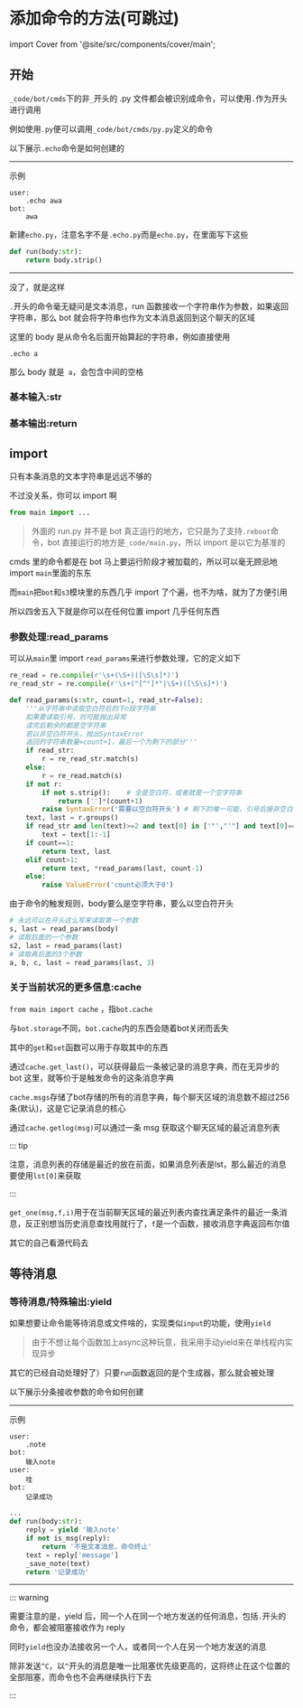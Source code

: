 # 添加命令的方法(可跳过)


import Cover from '@site/src/components/cover/main';

## 开始

`_code/bot/cmds`下的非`_`开头的 .py 文件都会被识别成命令，可以使用`.`作为开头进行调用

例如使用`.py`便可以调用`_code/bot/cmds/py.py`定义的命令

以下展示`.echo`命令是如何创建的

---

示例

```
user:
    .echo awa
bot:
    awa
```

新建`echo.py`，注意名字不是`.echo.py`而是`echo.py`，在里面写下这些

```python title="_code/bot/cmds/echo.py"
def run(body:str):
    return body.strip()
```

---

没了，就是这样

`.`开头的命令毫无疑问是文本消息，run 函数接收一个字符串作为参数，如果返回字符串，那么 bot 就会将字符串也作为文本消息返回到这个聊天的区域

这里的 body 是从命令名后面开始算起的字符串，例如直接使用

```
.echo a
```

那么 body 就是` a`，会包含中间的空格

### 基本输入:str

### 基本输出:return

## import

只有本条消息的文本字符串是远远不够的

不过没关系，你可以 import 啊

```python
from main import ...
```

> 外面的 run.py 并不是 bot 真正运行的地方，它只是为了支持`.reboot`命令，bot 直接运行的地方是`_code/main.py`，所以 import 是以它为基准的

cmds 里的命令都是在 bot 马上要运行阶段才被加载的，所以可以毫无顾忌地 import `main`里面的东东

而`main`把`bot`和`s3`模块里的东西几乎 import 了个遍，也不为啥，就为了方便引用

所以四舍五入下就是你可以在任何位置 import 几乎任何东西

### 参数处理:read_params

可以从`main`里 import `read_params`来进行参数处理，它的定义如下

```python
re_read = re.compile(r'\s+(\S+)([\S\s]*)')
re_read_str = re.compile(r'\s+("[^"]*"|\S+)([\S\s]*)')

def read_params(s:str, count=1, read_str=False):
    '''从字符串中读取空白符后的下n段字符串
    如果要读取引号，则可能抛出异常
    读完后剩余的都是空字符串
    若以非空白符开头，抛出SyntaxError
    返回的字符串数量=count+1，最后一个为剩下的部分'''
    if read_str:
        r = re_read_str.match(s)
    else:
        r = re_read.match(s)
    if not r:
        if not s.strip():    # 全是空白符，或者就是一个空字符串
            return ['']*(count+1)
        raise SyntaxError('需要以空白符开头') # 剩下的唯一可能，引号后接非空白符也会触发
    text, last = r.groups()
    if read_str and len(text)>=2 and text[0] in ['"',"'"] and text[0]==text[1]:
        text = text[1:-1]
    if count==1:
        return text, last
    elif count>1:
        return text, *read_params(last, count-1)
    else:
        raise ValueError('count必须大于0')
```

由于命令的触发规则，body要么是空字符串，要么以空白符开头

```python
# 永远可以在开头这么写来读取第一个参数
s, last = read_params(body)
# 读取后面的一个参数
s2, last = read_params(last)
# 读取再后面的3个参数
a, b, c, last = read_params(last, 3)
```

### 关于当前状况的更多信息:cache

`from main import cache` ，指`bot.cache`

与`bot.storage`不同，`bot.cache`内的东西会随着bot关闭而丢失

其中的`get`和`set`函数可以用于存取其中的东西

通过`cache.get_last()`，可以获得最后一条被记录的消息字典，而在无异步的 bot 这里，就等价于是触发命令的这条消息字典

`cache.msgs`存储了bot存储的所有的消息字典，每个聊天区域的消息数不超过256条(默认)，这是它记录消息的核心

通过`cache.getlog(msg)`可以通过一条 msg 获取这个聊天区域的最近消息列表

::: tip

注意，消息列表的存储是最近的放在前面，如果消息列表是lst，那么最近的消息要使用`lst[0]`来获取

:::

`get_one(msg,f,i)`用于在当前聊天区域的最近列表内查找满足条件的最近一条消息，反正别想当历史消息查找用就行了，`f`是一个函数，接收消息字典返回布尔值

其它的自己看源代码去

## 等待消息

### 等待消息/特殊输出:yield

如果想要让命令能等待消息或文件啥的，实现类似`input`的功能，使用`yield`

> 由于不想让每个函数加上async这种玩意，我采用手动yield来在单线程内实现异步

其它的已经自动处理好了）只要`run`函数返回的是个生成器，那么就会被处理

以下展示分条接收参数的命令如何创建

---

示例

```
user:
    .note
bot:
    输入note
user:
    哇
bot:
    记录成功
```

```python title="_code/bot/cmds/note.py"
...
def run(body:str):
    reply = yield '输入note'
    if not is_msg(reply):
        return '不是文本消息，命令终止'
    text = reply['message']
    _save_note(text)
    return '记录成功'
```

---

::: warning

需要注意的是，yield 后，同一个人在同一个地方发送的任何消息，包括`.`开头的命令，都会被阻塞接收作为 reply

同时`yield`也没办法接收另一个人，或者同一个人在另一个地方发送的消息

除非发送`^C`，以`^`开头的消息是唯一比阻塞优先级更高的，这将终止在这个位置的全部阻塞，而命令也不会再继续执行下去

:::
